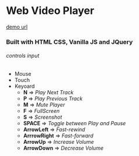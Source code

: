 # Web Video Player

[demo url](https://xcelvideoplayer-web.netlify.app/)

### Built with HTML CSS, Vanilla JS and JQuery
###### controls input
* Mouse
* Touch 
* Keyoard
  * **N** => *Play Next Track*
  * **P** => *Play Previous Track*
  * **M** => *Mute Player*
  * **F** => *FullScreen*
  * **S** => *Screenshot*
  * **SPACE** => *Toggle between Play and Pause*
  * **ArrowLeft** => *Fast-rewind*
  * **ArrrowRight** => *Fast-forward*
  * **ArrowUp** => *Increase Volume*
  * **ArrowDown** => *Decrease Volume*
